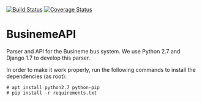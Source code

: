 [![Build Status](https://travis-ci.org/Busineme/BusinemeAPI.svg)](https://travis-ci.org/Busineme/BusinemeAPI)
[![Coverage Status](https://coveralls.io/repos/Busineme/BusinemeAPI/badge.svg?branch=api_setup)](https://coveralls.io/r/Busineme/BusinemeAPI?branch=api_setup)

# BusinemeAPI
Parser and API for the Busineme bus system. We use Python 2.7 and Django 1.7 to develop this parser.

In order to make it work properly, run the following commands to install the dependencies (as root):

```shell
# apt install python2.7 python-pip
# pip install -r requirements.txt
```

